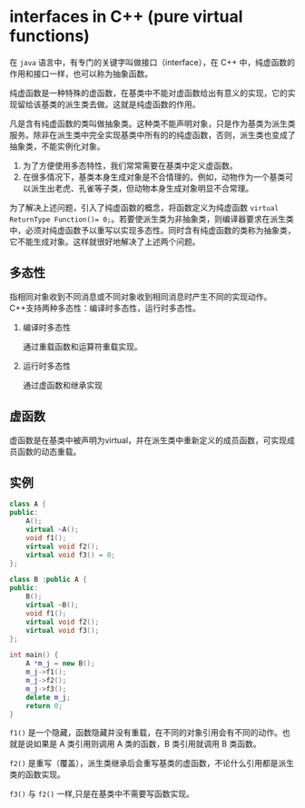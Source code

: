 # interfaces in C++ (pure virtual functions)

在 `java` 语言中，有专门的关键字叫做接口（interface），在 C++ 中，纯虚函数的作用和接口一样，也可以称为抽象函数。

纯虚函数是一种特殊的虚函数，在基类中不能对虚函数给出有意义的实现，它的实现留给该基类的派生类去做。这就是纯虚函数的作用。

凡是含有纯虚函数的类叫做抽象类。这种类不能声明对象，只是作为基类为派生类服务。除非在派生类中完全实现基类中所有的的纯虚函数，否则，派生类也变成了抽象类，不能实例化对象。

1. 为了方便使用多态特性，我们常常需要在基类中定义虚函数。
2. 在很多情况下，基类本身生成对象是不合情理的。例如，动物作为一个基类可以派生出老虎、孔雀等子类，但动物本身生成对象明显不合常理。

为了解决上述问题，引入了纯虚函数的概念，将函数定义为纯虚函数 `virtual ReturnType Function()= 0;`。若要使派生类为非抽象类，则编译器要求在派生类中，必须对纯虚函数予以重写以实现多态性。同时含有纯虚函数的类称为抽象类，它不能生成对象。这样就很好地解决了上述两个问题。

## 多态性

指相同对象收到不同消息或不同对象收到相同消息时产生不同的实现动作。C++支持两种多态性：编译时多态性，运行时多态性。

1. 编译时多态性

   通过重载函数和运算符重载实现。

2. 运行时多态性

   通过虚函数和继承实现

## 虚函数

虚函数是在基类中被声明为virtual，并在派生类中重新定义的成员函数，可实现成员函数的动态重载。

## 实例

```c++
class A {
public:
	A();
	virtual ~A();
	void f1();
	virtual void f2();
	virtual void f3() = 0;
};

class B :public A {
public:
	B();
	virtual ~B();
	void f1();
	virtual void f2();
	virtual void f3();
};

int main() {
	A *m_j = new B();
	m_j->f1();
	m_j->f2();
	m_j->f3();
	delete m_j;
	return 0;
}
```

`f1()` 是一个隐藏，函数隐藏并没有重载，在不同的对象引用会有不同的动作。也就是说如果是 A 类引用则调用 A 类的函数，B 类引用就调用 B 类函数。

`f2()` 是重写（覆盖），派生类继承后会重写基类的虚函数，不论什么引用都是派生类的函数实现。

`f3()` 与 `f2()` 一样,只是在基类中不需要写函数实现。



